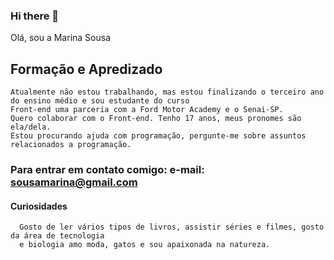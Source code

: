 ### Hi there 👋

<p align="justify"> Olá, sou a Marina Sousa</p>

   ## Formação e Apredizado

    Atualmente não estou trabalhando, mas estou finalizando o terceiro ano do ensino médio e sou estudante do curso 
    Front-end uma parceria com a Ford Motor Academy e o Senai-SP.
    Quero colaborar com o Front-end. Tenho 17 anos, meus pronomes são ela/dela.
    Estou procurando ajuda com programação, pergunte-me sobre assuntos relacionados a programação.

### Para entrar em contato comigo: e-mail: sousamarina@gmail.com

#### Curiosidades

      Gosto de ler vários tipos de livros, assistir séries e filmes, gosto da área de tecnologia
      e biologia amo moda, gatos e sou apaixonada na natureza.

    
